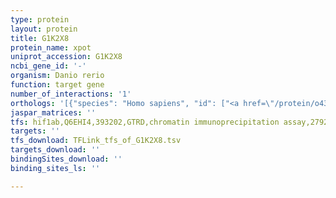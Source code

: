 ```yaml
---
type: protein
layout: protein
title: G1K2X8
protein_name: xpot
uniprot_accession: G1K2X8
ncbi_gene_id: '-'
organism: Danio rerio
function: target gene
number_of_interactions: '1'
orthologs: '[{"species": "Homo sapiens", "id": ["<a href=\"/protein/o43592\">O43592</a>"]}, {"species": "Mus musculus", "id": ["A0A1W2P7Q6"]}, {"species": "Rattus norvegicus", "id": ["<a href=\"/protein/d3zz62\">D3ZZ62</a>"]}, {"species": "Caenorhabditis elegans", "id": ["<a href=\"/protein/w6rqy2\">W6RQY2</a>"]}, {"species": "Saccharomyces cerevisiae", "id": ["<a href=\"/protein/p33418\">P33418</a>"]}]'
jaspar_matrices: ''
tfs: hif1ab,Q6EHI4,393202,GTRD,chromatin immunoprecipitation assay,27924024%5Buid%5D,No
targets: ''
tfs_download: TFLink_tfs_of_G1K2X8.tsv
targets_download: ''
bindingSites_download: ''
binding_sites_ls: ''

---
```

